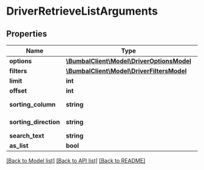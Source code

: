 # DriverRetrieveListArguments

## Properties
Name | Type | Description | Notes
------------ | ------------- | ------------- | -------------
**options** | [**\BumbalClient\Model\DriverOptionsModel**](DriverOptionsModel.md) |  | [optional] 
**filters** | [**\BumbalClient\Model\DriverFiltersModel**](DriverFiltersModel.md) |  | [optional] 
**limit** | **int** |  | [optional] 
**offset** | **int** |  | [optional] 
**sorting_column** | **string** | Sorting Column | [optional] 
**sorting_direction** | **string** | Sorting Direction | [optional] 
**search_text** | **string** |  | [optional] 
**as_list** | **bool** |  | [optional] 

[[Back to Model list]](../README.md#documentation-for-models) [[Back to API list]](../README.md#documentation-for-api-endpoints) [[Back to README]](../README.md)


